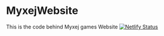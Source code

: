 # MyxejWebsite
This is the code behind Myxej games Website
[![Netlify Status](https://api.netlify.com/api/v1/badges/e6ca8d99-2c52-4e12-8fff-4b28799e98a8/deploy-status)](https://app.netlify.com/sites/myxejgames/deploys)
